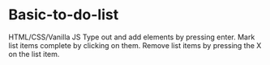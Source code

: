 # Basic-to-do-list
HTML/CSS/Vanilla JS
Type out and add elements by pressing enter.
Mark list items complete by clicking on them.
Remove list items by pressing the X on the list item.


